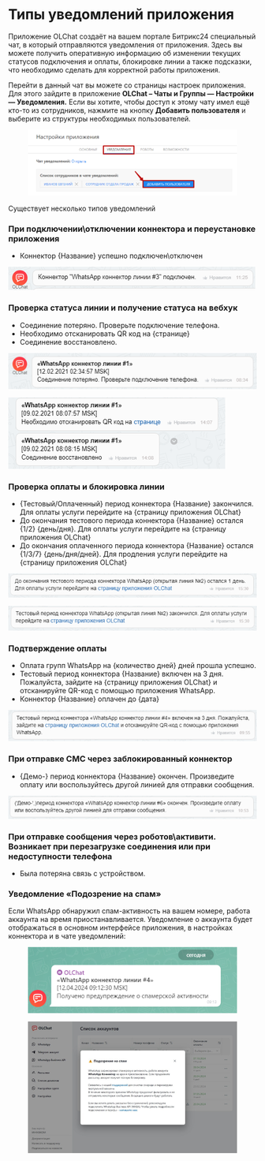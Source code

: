# Типы уведомлений приложения

Приложение OLChat создаёт на вашем портале Битрикс24 специальный чат, в который отправляются уведомления от приложения. Здесь вы можете получить оперативную информацию об изменении текущих статусов подключения и оплаты, блокировке линии а также подсказки, что необходимо сделать для корректной работы приложения.

Перейти в данный чат вы можете со страницы настроек приложения. Для этого зайдите в приложение **OLChat – Чаты и Группы — Настройки — Уведомления.** Если вы хотите, чтобы доступ к этому чату имел ещё кто-то из сотрудников, нажмите на кнопку **Добавить пользователя** и выберите из структуры необходимых пользователей.

<figure><img src="../../.gitbook/assets/image (313).png" alt=""><figcaption></figcaption></figure>

Существует несколько типов уведомлений

### При подключении\отключении коннектора и переустановке приложения

* Коннектор {Название} успешно подключен\отключен

![](<../../.gitbook/assets/image (727).png>)

### Проверка статуса линии и получение статуса на вебхук

* Соединение потеряно. Проверьте подключение телефона.
* Необходимо отсканировать QR код на {странице}
* Соединение восстановлено.

![](<../../.gitbook/assets/image (97).png>)

![](<../../.gitbook/assets/image (666).png>)

### Проверка оплаты и блокировка линии

* {Тестовый/Оплаченный} период коннектора {Название} закончился. Для оплаты услуги перейдите на {страницу приложения OLChat}
* До окончания тестового периода коннектора {Название} остался {1/2} {день/дня}. Для оплаты услуги перейдите на {страницу приложения OLChat}
* До окончания оплаченного периода коннектора {Название} остался {1/3/7} {день/дня/дней}. Для продления услуги перейдите на {страницу приложения OLChat}

![](<../../.gitbook/assets/image (157).png>)

![](<../../.gitbook/assets/image (519).png>)

### Подтверждение оплаты

* Оплата групп WhatsApp на {количество дней} дней прошла успешно.
* Тестовый период коннектора {Название} включен на 3 дня. Пожалуйста, зайдите на {страницу приложения OLChat} и отсканируйте QR-код с помощью приложения WhatsApp.
* Коннектор {Название} оплачен до {дата}

![](<../../.gitbook/assets/image (288).png>)

### **При отправке СМС через заблокированный коннектор**

* {Демо-} период коннектора {Название} окончен. Произведите оплату или воспользуйтесь другой линией для отправки сообщения.

![](<../../.gitbook/assets/image (125).png>)

### При отправке сообщения через роботов\активити. Возникает при перезагрузке соединения или при недоступности телефона

* Была потеряна связь с устройством.

### Уведомление «Подозрение на спам»

Если WhatsApp обнаружил спам-активность на вашем номере, работа аккаунта на время приостанавливается. Уведомление о аккаунта будет отображаться в основном интерфейсе приложения, в настройках коннектора и в чате уведомлений:

<figure><img src="../../.gitbook/assets/image (2) (1) (1) (1) (1).png" alt=""><figcaption></figcaption></figure>

<figure><img src="../../.gitbook/assets/image (8).png" alt=""><figcaption></figcaption></figure>
